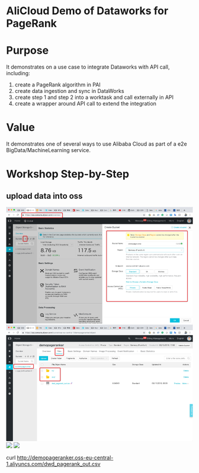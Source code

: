 # AliCloud Demo of Dataworks for PageRank

# Purpose
It demonstrates on a use case to integrate Dataworks with API call, including:
1. create a PageRank algorithm in PAI
2. create data ingestion and sync in DataWorks
3. create step 1 and step 2 into a worktask and call externally in API
4. create a wrapper around API call to extend the integration

# Value 
It demonstrates one of several ways to use Alibaba Cloud as part of a e2e BigData/MachineLearning service.

# Workshop Step-by-Step

## upload data into oss
![](/demo_screenshot/oss_create.png)
![](/demo_screenshot/oss_create_folder_layout.png)
![](/demo_screenshot/oss_upload.png.png)
![](/demo_screenshot/oss_access.png.png)




curl http://demopageranker.oss-eu-central-1.aliyuncs.com/dwd_pagerank_out.csv
